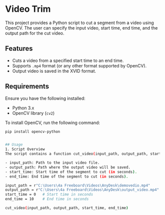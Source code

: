 # Video Trim

This project provides a Python script to cut a segment from a video using OpenCV. The user can specify the input video, start time, end time, and the output path for the cut video.

## Features

- Cuts a video from a specified start time to an end time.
- Supports `.mp4` format (or any other format supported by OpenCV).
- Output video is saved in the XVID format.

## Requirements

Ensure you have the following installed:

- Python 3.x
- OpenCV library (`cv2`)

To install OpenCV, run the following command:
  ```bash
  pip install opencv-python


## Usage
1. Script Overview
The script contains a function cut_video(input_path, output_path, start_time, end_time) that cuts a video file from the specified start time to the end time.

- input_path: Path to the input video file.
- output_path: Path where the output video will be saved.
- start_time: Start time of the segment to cut (in seconds).
- end_time: End time of the segment to cut (in seconds).

input_path = r"C:\Users\4a Freeboard\Videos\AnyDesk\demovedio.mp4"
output_path = r"C:\Users\4a Freeboard\Videos\AnyDesk\output_video.mp4"
start_time = 0   # Start time in seconds
end_time = 10    # End time in seconds

cut_video(input_path, output_path, start_time, end_time)



